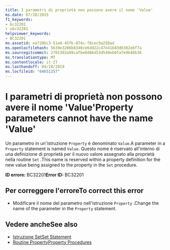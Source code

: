 ```yaml
---
title: I parametri di proprietà non possono avere il nome 'Value'
ms.date: 07/20/2015
f1_keywords:
- bc32201
- vbc32201
helpviewer_keywords:
- BC32201
ms.assetid: ea720bc3-51e8-45fb-874c-f8cec9a250ad
ms.openlocfilehash: 5639e3206b8340ce6dd22c47e41b83d6302ebf7a
ms.sourcegitcommit: 2701302a99cafbe0d86d53d540eb0fa7e9b46b36
ms.translationtype: MT
ms.contentlocale: it-IT
ms.lasthandoff: 04/28/2019
ms.locfileid: "64651257"
---
```

# <a name="property-parameters-cannot-have-the-name-value"></a><span data-ttu-id="d05ee-102">I parametri di proprietà non possono avere il nome 'Value'</span><span class="sxs-lookup"><span data-stu-id="d05ee-102">Property parameters cannot have the name 'Value'</span></span>
<span data-ttu-id="d05ee-103">Un parametro in un'istruzione `Property` è denominato `Value`.</span><span class="sxs-lookup"><span data-stu-id="d05ee-103">A parameter in a `Property` statement is named `Value`.</span></span> <span data-ttu-id="d05ee-104">Questo nome è riservato all'interno di una definizione di proprietà per il nuovo valore assegnato alla proprietà nella routine `Set` .</span><span class="sxs-lookup"><span data-stu-id="d05ee-104">This name is reserved within a property definition for the new value being assigned to the property in the `Set` procedure.</span></span>  
  
 <span data-ttu-id="d05ee-105">**ID errore:** BC32201</span><span class="sxs-lookup"><span data-stu-id="d05ee-105">**Error ID:** BC32201</span></span>  
  
## <a name="to-correct-this-error"></a><span data-ttu-id="d05ee-106">Per correggere l'errore</span><span class="sxs-lookup"><span data-stu-id="d05ee-106">To correct this error</span></span>  
  
- <span data-ttu-id="d05ee-107">Modificare il nome del parametro nell'istruzione `Property` .</span><span class="sxs-lookup"><span data-stu-id="d05ee-107">Change the name of the parameter in the `Property` statement.</span></span>  
  
## <a name="see-also"></a><span data-ttu-id="d05ee-108">Vedere anche</span><span class="sxs-lookup"><span data-stu-id="d05ee-108">See also</span></span>

- [<span data-ttu-id="d05ee-109">Istruzione Set</span><span class="sxs-lookup"><span data-stu-id="d05ee-109">Set Statement</span></span>](../../visual-basic/language-reference/statements/set-statement.md)
- [<span data-ttu-id="d05ee-110">Routine Property</span><span class="sxs-lookup"><span data-stu-id="d05ee-110">Property Procedures</span></span>](../../visual-basic/programming-guide/language-features/procedures/property-procedures.md)
